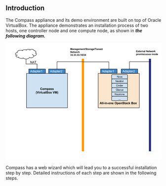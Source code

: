 <h2 id="introduction">Introduction</h2>

The Compass appliance and its demo environment are built on top of
Oracle VirtualBox. The appliance demonstrates an installation process
of two hosts, one controller node and one compute node, as shown in
 ***the following diagram.*** 

![Golden Image](/img/appliance/0_appliance.png)

Compass has a web wizard which will lead you to a successful installation
step by step. Detailed instructions of each step are shown in the following steps.

